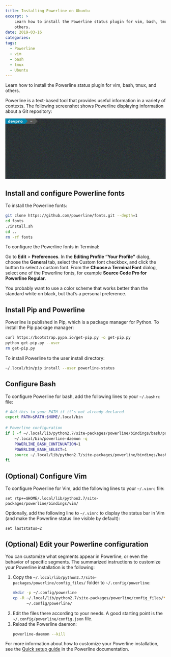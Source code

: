 ```yaml
---
title: Installing Powerline on Ubuntu
excerpt: >
    Learn how to install the Powerline status plugin for vim, bash, tmux, and
    others.
date: 2019-03-16
categories:
tags:
  - Powerline
  - vim
  - bash
  - tmux
  - Ubuntu
---
```


Learn how to install the Powerline status plugin for vim, bash, tmux, and
others.

Powerline is a text-based tool that provides useful information in a variety of
contexts. The following screenshot shows Powerline displaying information about
a Git repository:

![Powerline demo][demo]

## Install and configure Powerline fonts

To install the Powerline fonts:

```sh
git clone https://github.com/powerline/fonts.git --depth=1
cd fonts
./install.sh
cd ..
rm -rf fonts
```

To configure the Powerline fonts in Terminal:

Go to **Edit** > **Preferences**. In the **Editing Profile “Your Profile”**
dialog, choose the **General** tab, select the Custom font checkbox, and click
the button to select a custom font. From the **Choose a Terminal Font** dialog,
select one of the Powerline fonts, for example **Source Code Pro for Powerline
Regular**.

You probably want to use a color scheme that works better than the standard
white on black, but that’s a personal preference.

## Install Pip and Powerline

Powerline is published in Pip, which is a package manager for Python. To install
the Pip package manager:

```sh
curl https://bootstrap.pypa.io/get-pip.py -o get-pip.py
python get-pip.py --user
rm get-pip.py
```

To install Powerline to the user install directory:

```sh
~/.local/bin/pip install --user powerline-status
```

## Configure Bash

To configure Powerline for bash, add the following lines to your `~/.bashrc`
file:

```sh
# Add this to your PATH if it’s not already declared
export PATH=$PATH:$HOME/.local/bin

# Powerline configuration
if [ -f ~/.local/lib/python2.7/site-packages/powerline/bindings/bash/powerline.sh ]; then
    ~/.local/bin/powerline-daemon -q
    POWERLINE_BASH_CONTINUATION=1
    POWERLINE_BASH_SELECT=1
    source ~/.local/lib/python2.7/site-packages/powerline/bindings/bash/powerline.sh
fi
```

## (Optional) Configure Vim

To configure Powerline for Vim, add the following lines to your `~/.vimrc` file:

```vim
set rtp+=$HOME/.local/lib/python2.7/site-packages/powerline/bindings/vim/
```

Optionally, add the following line to `~/.vimrc` to display the status bar in Vim
(and make the Powerline status line visible by default):

```vim
set laststatus=2
```

## (Optional) Edit your Powerline configuration

You can customize what segments appear in Powerline, or even the behavior of
specific segments. The summarized instructions to customize your Powerline
installation is the following:

1. Copy the `~/.local/lib/python2.7/site-packages/powerline/config_files/`
   folder to `~/.config/powerline`:
   ```sh
   mkdir -p ~/.config/powerline
   cp -R ~/.local/lib/python2.7/site-packages/powerline/config_files/* \
         ~/.config/powerline/
   ```
1. Edit the files there according to your needs. A good starting point is the
   `~/.config/powerline/config.json` file.
1. Reload the Powerline daemon:
   ```sh
   powerline-daemon --kill
   ```

For more information about how to customize your Powerline installation, see the
[Quick setup guide][0] in the Powerline documentation.

[0]:https://powerline.readthedocs.io/en/master/configuration.html#quick-guide
[demo]:/assets/images/powerline-demo.gif
